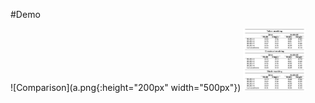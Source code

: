 #Demo

![Comparison](a.png{:height="200px" width="500px"})
<img src="a.png" width="100" height="100">
